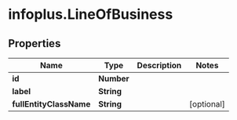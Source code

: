 # infoplus.LineOfBusiness

## Properties
Name | Type | Description | Notes
------------ | ------------- | ------------- | -------------
**id** | **Number** |  | 
**label** | **String** |  | 
**fullEntityClassName** | **String** |  | [optional] 


